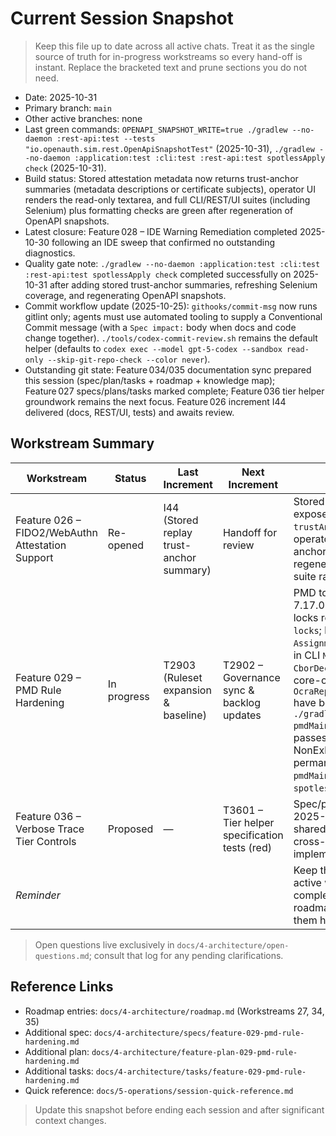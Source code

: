 # Current Session Snapshot

> Keep this file up to date across all active chats. Treat it as the single source of truth for in-progress workstreams so every hand-off is instant. Replace the bracketed text and prune sections you do not need.

- Date: 2025-10-31
- Primary branch: `main`
- Other active branches: none
- Last green commands: `OPENAPI_SNAPSHOT_WRITE=true ./gradlew --no-daemon :rest-api:test --tests "io.openauth.sim.rest.OpenApiSnapshotTest"` (2025-10-31), `./gradlew --no-daemon :application:test :cli:test :rest-api:test spotlessApply check` (2025-10-31).
- Build status: Stored attestation metadata now returns trust-anchor summaries (metadata descriptions or certificate subjects), operator UI renders the read-only textarea, and full CLI/REST/UI suites (including Selenium) plus formatting checks are green after regeneration of OpenAPI snapshots.
- Latest closure: Feature 028 – IDE Warning Remediation completed 2025-10-30 following an IDE sweep that confirmed no outstanding diagnostics.
- Quality gate note: `./gradlew --no-daemon :application:test :cli:test :rest-api:test spotlessApply check` completed successfully on 2025-10-31 after adding stored trust-anchor summaries, refreshing Selenium coverage, and regenerating OpenAPI snapshots.
- Commit workflow update (2025-10-25): `githooks/commit-msg` now runs gitlint only; agents must use automated tooling to supply a Conventional Commit message (with a `Spec impact:` body when docs and code change together). `./tools/codex-commit-review.sh` remains the default helper (defaults to `codex exec --model gpt-5-codex --sandbox read-only --skip-git-repo-check --color never`).
- Outstanding git state: Feature 034/035 documentation sync prepared this session (spec/plan/tasks + roadmap + knowledge map); Feature 027 specs/plans/tasks marked complete; Feature 036 tier helper groundwork remains the next focus. Feature 026 increment I44 delivered (docs, REST/UI, tests) and awaits review.

## Workstream Summary
| Workstream | Status | Last Increment | Next Increment | Notes |
|------------|--------|----------------|----------------|-------|
| Feature 026 – FIDO2/WebAuthn Attestation Support | Re-opened | I44 (Stored replay trust-anchor summary) | Handoff for review | Stored metadata now exposes `trustAnchorSummaries`, operator UI shows read-only anchors, OpenAPI regenerated, and full Gradle suite ran on 2025-10-31. |
| Feature 029 – PMD Rule Hardening | In progress | T2903 (Ruleset expansion & baseline) | T2902 – Governance sync & backlog updates | PMD toolVersion bumped to 7.17.0 with dependency locks refreshed via `--write-locks`; legacy `AssignmentInOperand` findings in CLI `MaintenanceCli`, core `CborDecoder`/`SimpleJson`, and core-ocra `OcraReplayVerifierBenchmark` have been refactored and `./gradlew --no-daemon pmdMain pmdTest` now passes; NonExhaustiveSwitch added permanently with green `pmdMain pmdTest` + `spotlessApply check`. |
| Feature 036 – Verbose Trace Tier Controls | Proposed | — | T3601 – Tier helper specification tests (red) | Spec/plan/tasks drafted 2025-10-25 to deliver shared tier helper and cross-protocol tagging; implementation yet to begin. |
| _Reminder_ |  |  |  | Keep this table limited to active workstreams; move completed features to the roadmap instead of tracking them here. |

> Open questions live exclusively in `docs/4-architecture/open-questions.md`; consult that log for any pending clarifications.

## Reference Links
- Roadmap entries: `docs/4-architecture/roadmap.md` (Workstreams 27, 34, 35)
- Additional spec: `docs/4-architecture/specs/feature-029-pmd-rule-hardening.md`
- Additional plan: `docs/4-architecture/feature-plan-029-pmd-rule-hardening.md`
- Additional tasks: `docs/4-architecture/tasks/feature-029-pmd-rule-hardening.md`
- Quick reference: `docs/5-operations/session-quick-reference.md`

> Update this snapshot before ending each session and after significant context changes.
